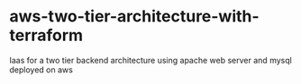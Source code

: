 # aws-two-tier-architecture-with-terraform
Iaas for a two tier backend architecture using apache web server and mysql deployed on aws
